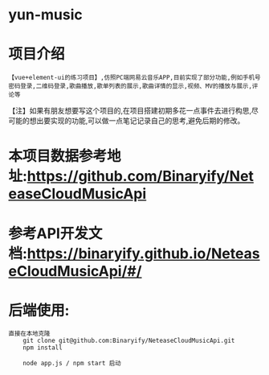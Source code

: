 # yun-music

# 项目介绍
    【vue+element-ui的练习项目】,仿照PC端网易云音乐APP,目前实现了部分功能,例如手机号密码登录,二维码登录,歌曲播放,歌单列表的展示,歌曲详情的显示,视频、MV的播放与展示,评论等


   【注】如果有朋友想要写这个项目的,在项目搭建初期多花一点事件去进行构思,尽可能的想出要实现的功能,可以做一点笔记记录自己的思考,避免后期的修改。

# 本项目数据参考地址:https://github.com/Binaryify/NeteaseCloudMusicApi
# 参考API开发文档:https://binaryify.github.io/NeteaseCloudMusicApi/#/
# 后端使用:
    直接在本地克隆 
        git clone git@github.com:Binaryify/NeteaseCloudMusicApi.git 
        npm install

        node app.js / npm start 启动

